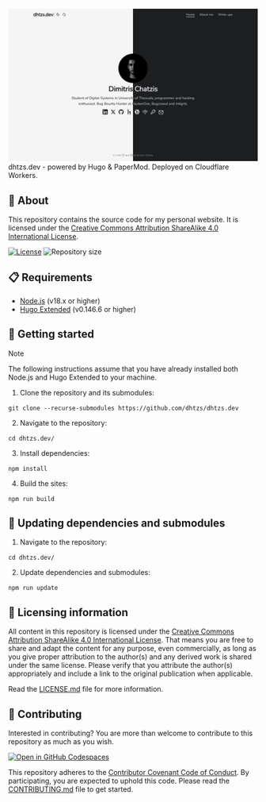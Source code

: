 ![CodeQL](/static/images/screenshot-1280x800.jpg)
dhtzs.dev - powered by Hugo & PaperMod. Deployed on Cloudflare Workers.

## 📖 About
This repository contains the source code for my personal website. It is licensed under the [Creative Commons Attribution ShareAlike 4.0 International License](https://creativecommons.org/licenses/by-sa/4.0/).

[![License](https://img.shields.io/github/license/dhtzs/dhtzs.dev)](LICENSE.md)
![Repository size](https://img.shields.io/github/repo-size/dhtzs/dhtzs.dev)

## 📋 Requirements
- [Node.js](https://nodejs.org/en/download) (v18.x or higher)
- [Hugo Extended](https://gohugo.io/installation/) (v0.146.6 or higher)

## 🚀 Getting started
> [!NOTE]
> The following instructions assume that you have already installed both Node.js and Hugo Extended to your machine.

1. Clone the repository and its submodules:
```console
git clone --recurse-submodules https://github.com/dhtzs/dhtzs.dev
```
2. Navigate to the repository:
```console
cd dhtzs.dev/
```
3. Install dependencies:
```console
npm install
```
4. Build the sites:
```console
npm run build
```

## 🔄 Updating dependencies and submodules
1. Navigate to the repository:
```console
cd dhtzs.dev/
```
2. Update dependencies and submodules:
```console
npm run update
```

## 📜 Licensing information
All content in this repository is licensed under the [Creative Commons Attribution ShareAlike 4.0 International License](https://creativecommons.org/licenses/by-sa/4.0/). That means you are free to share and adapt the content for any purpose, even commercially, as long as you give proper attribution to the author(s) and any derived work is shared under the same license. Please verify that you attribute the author(s) appropriately and include a link to the original publication when applicable.

Read the [LICENSE.md](LICENSE.md) file for more information.

## 🤝 Contributing
Interested in contributing? You are more than welcome to contribute to this repository as much as you wish.

[![Open in GitHub Codespaces](https://github.com/codespaces/badge.svg)](https://github.com/codespaces/new/dhtzs/dhtzs.dev)

This repository adheres to the [Contributor Covenant Code of Conduct](CODE_OF_CONDUCT.md). By participating, you are expected to uphold this code. Please read the [CONTRIBUTING.md](CONTRIBUTING.md) file to get started.
